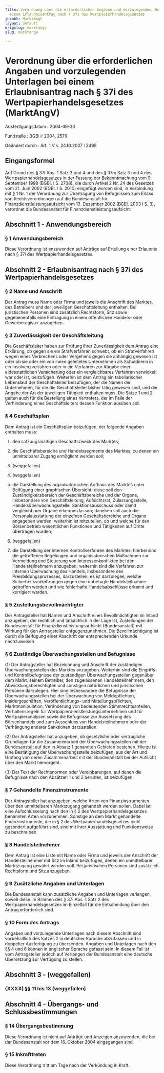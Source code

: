 ```yaml
---
Title: Verordnung über die erforderlichen Angaben und vorzulegenden Unterlagen bei
  einem Erlaubnisantrag nach § 37i des Wertpapierhandelsgesetzes
jurabk: MarktAngV
layout: default
origslug: marktangv
slug: marktangv

---
```


# Verordnung über die erforderlichen Angaben und vorzulegenden Unterlagen bei einem Erlaubnisantrag nach § 37i des Wertpapierhandelsgesetzes (MarktAngV)

Ausfertigungsdatum
:   2004-09-30

Fundstelle
:   BGBl I: 2004, 2576

Geändert durch
:   Art. 1 V v. 24.10.2007 I 2498


## Eingangsformel

Auf Grund des § 37i Abs. 1 Satz 3 und 4 und des § 37m Satz 3 und 4 des
Wertpapierhandelsgesetzes in der Fassung der Bekanntmachung vom 9.
September 1998 (BGBl. I S. 2708), die durch Artikel 2 Nr. 24 des
Gesetzes vom 21. Juni 2002 (BGBl. I S. 2010) eingefügt worden sind, in
Verbindung mit § 1 Nr. 1 der Verordnung zur Übertragung von
Befugnissen zum Erlass von Rechtsverordnungen auf die Bundesanstalt
für Finanzdienstleistungsaufsicht vom 13. Dezember 2002 (BGBl. 2003 I
S. 3), verordnet die Bundesanstalt für Finanzdienstleistungsaufsicht:


## Abschnitt 1 - Anwendungsbereich



### § 1 Anwendungsbereich

Diese Verordnung ist anzuwenden auf Anträge auf Erteilung einer
Erlaubnis nach § 37i des Wertpapierhandelsgesetzes.


## Abschnitt 2 - Erlaubnisantrag nach § 37i des Wertpapierhandelsgesetzes



### § 2 Name und Anschrift

Der Antrag muss Name oder Firma und jeweils die Anschrift des Marktes,
des Betreibers und der jeweiligen Geschäftsleitung enthalten. Bei
juristischen Personen sind zusätzlich Rechtsform, Sitz sowie
gegebenenfalls eine Eintragung in einem öffentlichen Handels- oder
Gewerberegister anzugeben.


### § 3 Zuverlässigkeit der Geschäftsleitung

Die Geschäftsleiter haben zur Prüfung ihrer Zuverlässigkeit dem Antrag
eine Erklärung, ob gegen sie ein Strafverfahren schwebt, ob ein
Strafverfahren wegen eines Verbrechens oder Vergehens gegen sie
anhängig gewesen ist oder ob sie oder ein von ihnen geleitetes
Unternehmen als Schuldnerin in ein Insolvenzverfahren oder in ein
Verfahren zur Abgabe einer eidesstattlichen Versicherung oder ein
vergleichbares Verfahren verwickelt war oder ist, beizufügen.
Weiterhin ist dem Antrag ein tabellarischer Lebenslauf der
Geschäftsleiter beizufügen, der die Namen der Unternehmen, für die die
Geschäftsleiter bisher tätig gewesen sind, und die Angabe der Art der
jeweiligen Tätigkeit enthalten muss. Die Sätze 1 und 2 gelten auch für
die Bestellung eines Vertreters, der im Falle der Verhinderung eines
Geschäftsleiters dessen Funktion ausüben soll.


### § 4 Geschäftsplan

Dem Antrag ist ein Geschäftsplan beizufügen, der folgende Angaben
enthalten muss:

1.  den satzungsmäßigen Geschäftszweck des Marktes;


2.  die Geschäftsbereiche und Handelssegmente des Marktes, zu denen ein
    unmittelbarer Zugang ermöglicht werden soll;


3.  (weggefallen)


4.  (weggefallen)


5.  die Darstellung des organisatorischen Aufbaus des Marktes unter
    Beifügung einer graphischen Übersicht; diese soll den
    Zuständigkeitsbereich der Geschäftsbereiche und der Organe,
    insbesondere von Geschäftsleitung, Aufsichtsrat, Zulassungsstelle,
    Handelsüberwachungsstelle, Sanktionsausschuss oder damit
    vergleichbarer Organe erkennen lassen; daneben soll auch die
    Personalausstattung der einzelnen Geschäftsbereiche und Organe
    angegeben werden; weiterhin ist mitzuteilen, ob und welche für den
    Börsenbetrieb wesentlichen Funktionen und Tätigkeiten auf Dritte
    übertragen wurden;


6.  (weggefallen)


7.  die Darstellung der internen Kontrollverfahren des Marktes; hierbei
    sind die getroffenen Regelungen und organisatorischen Maßnahmen zur
    Vermeidung und Steuerung von Interessenkonflikten bei den
    Handelsteilnehmern anzugeben; weiterhin sind die Verfahren zur
    internen Überwachung des Handels, insbesondere des
    Preisbildungsprozesses, darzustellen; es ist darzulegen, welche
    Sicherheitsvorkehrungen gegen eine unbefugte Handelsteilnahme
    getroffen werden und wie fehlerhafte Handelsabschlüsse erkannt und
    korrigiert werden.





### § 5 Zustellungsbevollmächtigter

Der Antragsteller hat Namen und Anschrift eines Bevollmächtigten im
Inland anzugeben, der rechtlich und tatsächlich in der Lage ist,
Zustellungen der Bundesanstalt für Finanzdienstleistungsaufsicht
(Bundesanstalt) mit Wirkung für den Antragsteller entgegenzunehmen.
Die Bevollmächtigung ist durch die Beifügung einer Abschrift der
entsprechenden Urkunde nachzuweisen.


### § 6 Zuständige Überwachungsstellen und Befugnisse

(1) Der Antragsteller hat Bezeichnung und Anschrift der zuständigen
Überwachungsstellen des Marktes anzugeben. Weiterhin sind die
Eingriffs- und Kontrollbefugnisse der zuständigen Überwachungsstellen
gegenüber dem Markt, seinem Betreiber, den zugelassenen
Handelsteilnehmern, den Abwicklungsberechtigten und sonstigen
natürlichen und juristischen Personen darzulegen. Hier sind
insbesondere die Befugnisse der Überwachungsstellen bei der
Überwachung von Meldepflichten, Insidergeschäften, Veröffentlichungs-
und Mitteilungspflichten, Marktmanipulation, Veränderung von
bedeutenden Stimmrechtsanteilen, Verhaltensregeln für
Wertpapierdienstleistungsunternehmen und für Wertpapieranalysen sowie
die Befugnisse zur Aussetzung des Börsenhandels und zum Ausschluss von
Handelsteilnehmern oder der Verhängung anderer Sanktionen
darzustellen.

(2) Der Antragsteller hat anzugeben, ob gesetzliche oder vertragliche
Grundlagen für die Zusammenarbeit der Überwachungsstellen mit der
Bundesanstalt auf den in Absatz 1 genannten Gebieten bestehen. Hierzu
ist eine Bestätigung der Überwachungsstelle beizufügen, aus der Art
und Umfang von deren Zusammenarbeit mit der Bundesanstalt bei der
Aufsicht über den Markt hervorgeht.

(3) Der Text der Rechtsnormen oder Vereinbarungen, auf denen die
Befugnisse nach den Absätzen 1 und 2 beruhen, ist beizufügen.


### § 7 Gehandelte Finanzinstrumente

Der Antragsteller hat anzugeben, welche Arten von Finanzinstrumenten
über den unmittelbaren Marktzugang gehandelt werden sollen. Dabei ist
eine Aufschlüsselung nach den in § 2 des Wertpapierhandelsgesetzes
benannten Arten vorzunehmen. Sonstige an dem Markt gehandelte
Finanzinstrumente, die in § 2 des Wertpapierhandelsgesetzes nicht
gesondert aufgeführt sind, sind mit ihrer Ausstattung und
Funktionsweise zu beschreiben.


### § 8 Handelsteilnehmer

Dem Antrag ist eine Liste mit Name oder Firma und jeweils der
Anschrift der Handelsteilnehmer mit Sitz im Inland beizufügen, denen
ein unmittelbarer Marktzugang gewährt werden soll. Bei juristischen
Personen sind zusätzlich Rechtsform und Sitz anzugeben.


### § 9 Zusätzliche Angaben und Unterlagen

Die Bundesanstalt kann zusätzliche Angaben und Unterlagen verlangen,
soweit diese im Rahmen des § 37i Abs. 1 Satz 2 des
Wertpapierhandelsgesetzes im Einzelfall für die Entscheidung über den
Antrag erforderlich sind.


### § 10 Form des Antrags

Angaben und vorzulegende Unterlagen nach diesem Abschnitt sind
vorbehaltlich des Satzes 2 in deutscher Sprache abzufassen und in
doppelter Ausfertigung zu übersenden. Angaben und Unterlagen nach den
§§ 4 und 6 können in englischer Sprache gefasst sein. In diesem Fall
ist vom Antragsteller jedoch auf Verlangen der Bundesanstalt eine
deutsche Übersetzung zur Verfügung zu stellen.


## Abschnitt 3 - (weggefallen)



### (XXXX) §§ 11 bis 13 (weggefallen)



## Abschnitt 4 - Übergangs- und Schlussbestimmungen



### § 14 Übergangsbestimmung

Diese Verordnung ist nicht auf Anträge und Anzeigen anzuwenden, die
bei der Bundesanstalt vor dem 16. Oktober 2004 eingegangen sind.


### § 15 Inkrafttreten

Diese Verordnung tritt am Tage nach der Verkündung in Kraft.

